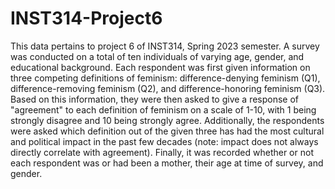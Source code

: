 # INST314-Project6
This data pertains to project 6 of INST314, Spring 2023 semester. A survey was conducted on a total of ten individuals of varying age, gender, and educational background. Each respondent was first given information on three competing definitions of feminism: difference-denying feminism (Q1), difference-removing feminism (Q2), and difference-honoring feminism (Q3). Based on this information, they were then asked to give a response of "agreement" to each definition of feminism on a scale of 1-10, with 1 being strongly disagree and 10 being strongly agree. Additionally, the respondents were asked which definition out of the given three has had the most cultural and political impact in the past few decades (note: impact does not always directly correlate with agreement). Finally, it was recorded whether or not each respondent was or had been a mother, their age at time of survey, and gender.
